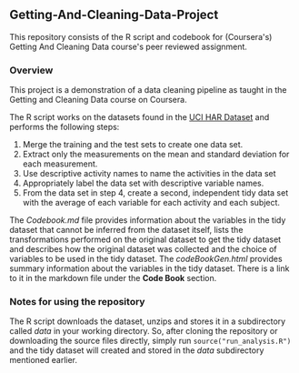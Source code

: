 ## Getting-And-Cleaning-Data-Project

This repository consists of the R script and codebook for (Coursera's) Getting And Cleaning Data course's peer reviewed assignment.

### Overview

This project is a demonstration of a data cleaning pipeline as taught in the Getting and Cleaning Data course on Coursera.

The R script works on the datasets found in the [UCI HAR Dataset](http://archive.ics.uci.edu/ml/datasets/Human+Activity+Recognition+Using+Smartphones) and performs the following steps:

1. Merge the training and the test sets to create one data set.
2. Extract only the measurements on the mean and standard deviation for each measurement.
3. Use descriptive activity names to name the activities in the data set
4. Appropriately label the data set with descriptive variable names.
5. From the data set in step 4, create a second, independent tidy data set with the average of each variable for each activity and each subject.

The *Codebook.md* file provides information about the variables in the tidy dataset that cannot be inferred from the dataset itself, lists the transformations performed on the original dataset to get the tidy dataset and describes how the original dataset was collected and the choice of variables to be used in the tidy dataset. The *codeBookGen.html* provides summary information about the variables in the tidy dataset. There is a link to it in the markdown file under the **Code Book** section. 

### Notes for using the repository
The R script downloads the dataset, unzips and stores it in a subdirectory called *data* in your working directory. So, after cloning the repository or downloading the source files directly, simply run `source("run_analysis.R")` and the tidy dataset will created and stored in the *data* subdirectory mentioned earlier.
